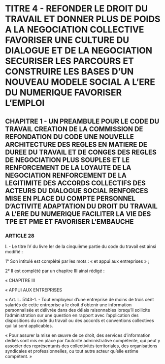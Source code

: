 # TITRE 4 - REFONDER LE DROIT DU TRAVAIL ET DONNER PLUS DE POIDS A LA NEGOCIATION COLLECTIVE FAVORISER UNE CULTURE DU DIALOGUE ET DE LA NEGOCIATION SECURISER LES PARCOURS ET CONSTRUIRE LES BASES D’UN NOUVEAU MODELE SOCIAL A L’ERE DU NUMERIQUE FAVORISER L’EMPLOI 

## CHAPITRE 1 - UN PREAMBULE POUR LE CODE DU TRAVAIL CREATION DE LA COMMISSION DE REFONDATION DU CODE UNE NOUVELLE ARCHITECTURE DES REGLES EN MATIERE DE DUREE DU TRAVAIL ET DE CONGES  DES REGLES DE NEGOCIATION PLUS SOUPLES ET LE RENFORCEMENT DE LA LOYAUTE DE LA NEGOCIATION  RENFORCEMENT DE LA LEGITIMITE DES ACCORDS COLLECTIFS DES ACTEURS DU DIALOGUE SOCIAL RENFORCES MISE EN PLACE DU COMPTE PERSONNEL D’ACTIVITE ADAPTATION DU DROIT DU TRAVAIL A L’ERE DU NUMERIQUE FACILITER LA VIE DES TPE ET PME ET FAVORISER L’EMBAUCHE 

### ARTICLE 28


I. - Le titre IV du livre Ier de la cinquième partie du code du travail est ainsi modifié :

1° Son intitulé est complété par les mots : « et appui aux entreprises » ;

2° Il est complété par un chapitre III ainsi rédigé :

« CHAPITRE III

« APPUI AUX ENTREPRISES

« Art. L. 5143-1. - Tout employeur d’une entreprise de moins de trois cent salariés de
cette entreprise a le droit d’obtenir une information personnalisée et délivrée dans des délais
raisonnables lorsqu’il sollicite l’administration sur une question en rapport avec l’application des
dispositions du code du travail ou des accords et conventions collectives qui lui sont applicables.

« Pour assurer la mise en œuvre de ce droit, des services d’information dédiés sont mis en
place par l’autorité administrative compétente, qui peut y associer des représentants des
collectivités territoriales, des organisations syndicales et professionnelles, ou tout autre acteur
qu’elle estime compétent. »
